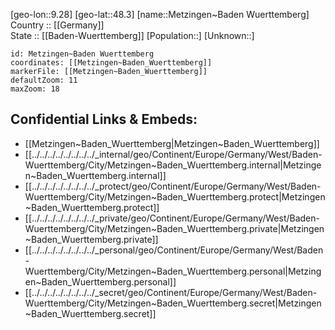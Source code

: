 ﻿---
location: [48.3,9.28] 
mapzoom: [7,12] 
mapmarker: city 
type: City
tags:
- geo/City


SpocWebEntityId: 32451
isDeleted: false
confidential: public

---
[geo-lon::9.28] 
[geo-lat::48.3] 
[name::Metzingen~Baden Wuerttemberg] 
Country :: [[Germany]]  
State :: [[Baden-Wuerttemberg]] 
[Population::] 
[Unknown::] 


```leaflet
id: Metzingen~Baden Wuerttemberg
coordinates: [[Metzingen~Baden_Wuerttemberg]] 
markerFile: [[Metzingen~Baden_Wuerttemberg]] 
defaultZoom: 11 
maxZoom: 18
```


## Confidential Links & Embeds: 
- [[Metzingen~Baden_Wuerttemberg|Metzingen~Baden_Wuerttemberg]]  
- [[../../../../../../../../_internal/geo/Continent/Europe/Germany/West/Baden-Wuerttemberg/City/Metzingen~Baden_Wuerttemberg.internal|Metzingen~Baden_Wuerttemberg.internal]] 
- [[../../../../../../../../_protect/geo/Continent/Europe/Germany/West/Baden-Wuerttemberg/City/Metzingen~Baden_Wuerttemberg.protect|Metzingen~Baden_Wuerttemberg.protect]] 
- [[../../../../../../../../_private/geo/Continent/Europe/Germany/West/Baden-Wuerttemberg/City/Metzingen~Baden_Wuerttemberg.private|Metzingen~Baden_Wuerttemberg.private]] 
- [[../../../../../../../../_personal/geo/Continent/Europe/Germany/West/Baden-Wuerttemberg/City/Metzingen~Baden_Wuerttemberg.personal|Metzingen~Baden_Wuerttemberg.personal]] 
- [[../../../../../../../../_secret/geo/Continent/Europe/Germany/West/Baden-Wuerttemberg/City/Metzingen~Baden_Wuerttemberg.secret|Metzingen~Baden_Wuerttemberg.secret]] 

